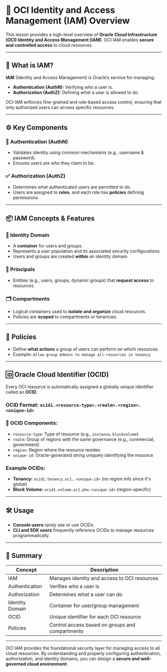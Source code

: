 # 🔐 OCI Identity and Access Management (IAM) Overview

This lesson provides a high-level overview of **Oracle Cloud Infrastructure (OCI) Identity and Access Management (IAM)**. OCI IAM enables **secure and controlled access** to cloud resources.

---

## 🔑 What is IAM?

**IAM** (Identity and Access Management) is Oracle’s service for managing:
- **Authentication (AuthN):** Verifying *who* a user is.
- **Authorization (AuthZ):** Defining *what* a user is allowed to do.

OCI IAM enforces fine-grained and role-based access control, ensuring that only authorized users can access specific resources.

---

## ⚙️ Key Components

### 🔐 Authentication (AuthN)
- Validates identity using common mechanisms (e.g., username & password).
- Ensures users are who they claim to be.

### ✅ Authorization (AuthZ)
- Determines what authenticated users are permitted to do.
- Users are assigned to **roles**, and each role has **policies** defining permissions.

---

## 📦 IAM Concepts & Features

### 🧱 Identity Domain
- A **container** for users and groups.
- Represents a user population and its associated security configurations.
- Users and groups are created **within** an identity domain.

### 👥 Principals
- Entities (e.g., users, groups, dynamic groups) that **request access** to resources.

### 🗂️ Compartments
- Logical containers used to **isolate and organize** cloud resources.
- Policies are **scoped** to compartments or tenancies.

---

## 📜 Policies
- Define **what actions** a group of users can perform on which resources.
- Example: `Allow group Admins to manage all-resources in tenancy`

---

## 🆔 Oracle Cloud Identifier (OCID)
Every OCI resource is automatically assigned a globally unique identifier called an **OCID**.

### OCID Format: `ocid1.<resource-type>.<realm>.<region>.<unique-id>`


### 🔎 OCID Components:
- `resource-type`: Type of resource (e.g., `instance`, `blockvolume`)
- `realm`: Group of regions with the same governance (e.g., commercial, government)
- `region`: Region where the resource resides
- `unique-id`: Oracle-generated string uniquely identifying the resource

### Example OCIDs:
- **Tenancy:** `ocid1.tenancy.oc1..<unique-id>` (no region info since it's global)
- **Block Volume:** `ocid1.volume.oc1.phx.<unique-id>` (region-specific)

---

## 🛠️ Usage
- **Console users** rarely see or use OCIDs.
- **CLI and SDK users** frequently reference OCIDs to manage resources programmatically.

---

## 🧾 Summary

| Concept        | Description                                     |
|----------------|-------------------------------------------------|
| IAM            | Manages identity and access to OCI resources    |
| Authentication | Verifies *who* a user is                        |
| Authorization  | Determines *what* a user can do                 |
| Identity Domain| Container for user/group management             |
| OCID           | Unique identifier for each OCI resource         |
| Policies       | Control access based on groups and compartments |

---

OCI IAM provides the foundational security layer for managing access to all cloud resources. By understanding and properly configuring authentication, authorization, and identity domains, you can design a **secure and well-governed cloud environment**.
